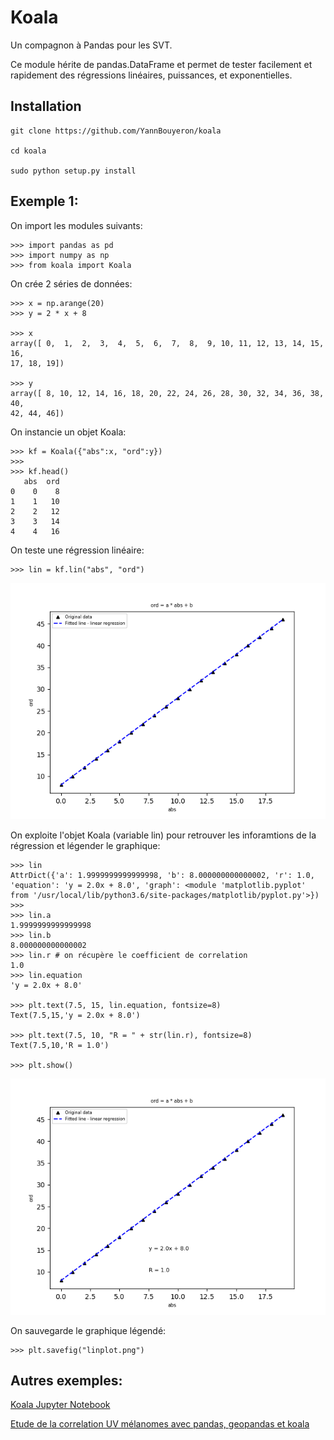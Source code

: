 # Koala

Un compagnon à Pandas pour les SVT.

Ce module hérite de pandas.DataFrame et permet de tester facilement et rapidement des régressions linéaires, puissances, et exponentielles.

## Installation

    git clone https://github.com/YannBouyeron/koala
    
    cd koala
    
    sudo python setup.py install
    
## Exemple 1:

On import les modules suivants:

    >>> import pandas as pd
    >>> import numpy as np
    >>> from koala import Koala

On crée 2 séries de données:

    >>> x = np.arange(20)
    >>> y = 2 * x + 8

    >>> x
    array([ 0,  1,  2,  3,  4,  5,  6,  7,  8,  9, 10, 11, 12, 13, 14, 15, 16,
    17, 18, 19])
    
    >>> y
    array([ 8, 10, 12, 14, 16, 18, 20, 22, 24, 26, 28, 30, 32, 34, 36, 38, 40,
    42, 44, 46])

On instancie un objet Koala:

    >>> kf = Koala({"abs":x, "ord":y})
    >>>
    >>> kf.head()
       abs  ord
    0    0    8
    1    1   10
    2    2   12
    3    3   14
    4    4   16

On teste une régression linéaire:

    >>> lin = kf.lin("abs", "ord")
    

<p align="center">
  <img src="Images/0D38B61D-9A9B-40F9-AAD2-1E20BC76A06D.png">
</p>


On exploite l'objet Koala (variable lin) pour retrouver les inforamtions de la régression et légender le graphique:

    
    >>> lin
    AttrDict({'a': 1.9999999999999998, 'b': 8.000000000000002, 'r': 1.0, 'equation': 'y = 2.0x + 8.0', 'graph': <module 'matplotlib.pyplot' from '/usr/local/lib/python3.6/site-packages/matplotlib/pyplot.py'>})
    >>>
    >>> lin.a
    1.9999999999999998
    >>> lin.b
    8.000000000000002
    >>> lin.r # on récupère le coefficient de correlation
    1.0
    >>> lin.equation
    'y = 2.0x + 8.0'
    
    >>> plt.text(7.5, 15, lin.equation, fontsize=8)
    Text(7.5,15,'y = 2.0x + 8.0')
    
    >>> plt.text(7.5, 10, "R = " + str(lin.r), fontsize=8)
    Text(7.5,10,'R = 1.0')
    
    >>> plt.show()


<p align="center">
  <img src="Images/978453B3-A49C-4D0C-9546-5C1758F2DB3E.png">
</p>


On sauvegarde le graphique légendé:

    >>> plt.savefig("linplot.png")


## Autres exemples:

[Koala Jupyter Notebook](https://github.com/YannBouyeron/koala/blob/master/README.ipynb)

[Etude de la correlation UV mélanomes avec pandas, geopandas et koala](https://gist.github.com/YannBouyeron/5e27cff8568725e71de245e10933bb56)

